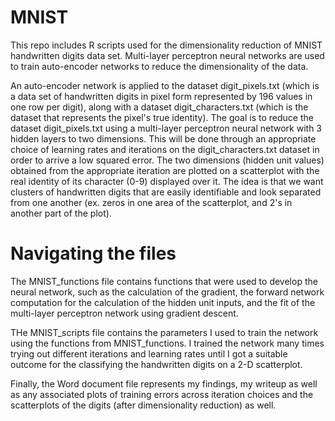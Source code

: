 # MNIST

This repo includes R scripts used for the dimensionality reduction of MNIST handwritten digits data set.
Multi-layer perceptron neural networks are used to train auto-encoder networks to reduce the dimensionality of the data.

An auto-encoder network is applied to the dataset digit_pixels.txt (which is a data set of handwritten digits in pixel form represented by 196 values in one row per digit), along with a dataset digit_characters.txt (which is the dataset that represents the pixel's true identity). The goal is to reduce the dataset digit_pixels.txt using a multi-layer perceptron neural network with 3 hidden layers to two dimensions. This will be done through an appropriate choice of learning rates and iterations on the digit_characters.txt dataset in order to arrive a low squared error. The two dimensions (hidden unit values) obtained from the appropriate iteration are plotted on a scatterplot with the real identity of its character (0-9) displayed over it. 
The idea is that we want clusters of handwritten digits that are easily identifiable and look separated from one another (ex. zeros in one area of the scatterplot, and 2's in another part of the plot).



# Navigating the files

The MNIST_functions file contains functions that were used to develop the neural network, such as the calculation of the gradient, the forward network computation for the calculation of the hidden unit inputs, and the fit of the multi-layer perceptron network using gradient descent. 

THe MNIST_scripts file contains the parameters I used to train the network using the functions from MNIST_functions. I trained the network many times trying out different iterations and learning rates until I got a suitable outcome for the classifying the handwritten digits on a 2-D scatterplot. 

Finally, the Word document file represents my findings, my writeup as well as any associated plots of training errors across iteration choices and the scatterplots of the digits (after dimensionality reduction) as well.
